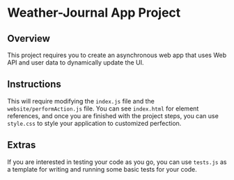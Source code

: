 # Weather-Journal App Project

## Overview
This project requires you to create an asynchronous web app that uses Web API and user data to dynamically update the UI. 

## Instructions
This will require modifying the `index.js` file and the `website/performAction.js` file. You can see `index.html` for element references, and once you are finished with the project steps, you can use `style.css` to style your application to customized perfection.

## Extras
If you are interested in testing your code as you go, you can use `tests.js` as a template for writing and running some basic tests for your code.
